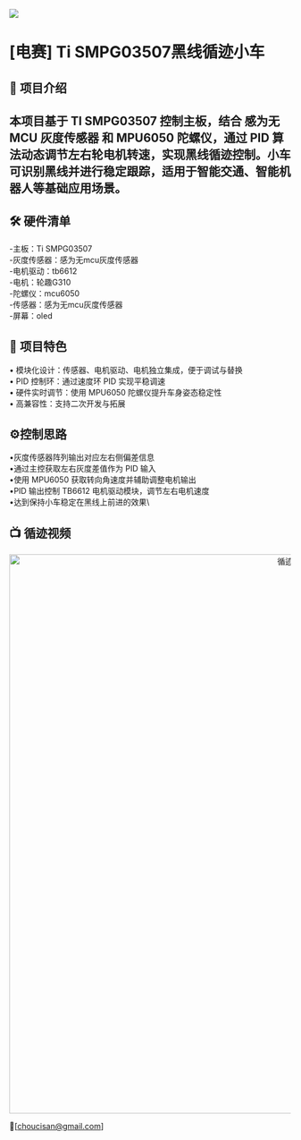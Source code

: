 ![](images/car.png)
# [电赛] Ti SMPG03507黑线循迹小车

## 🎯 项目介绍
本项目基于 TI SMPG03507 控制主板，结合 感为无 MCU 灰度传感器 和 MPU6050 陀螺仪，通过 PID 算法动态调节左右轮电机转速，实现黑线循迹控制。小车可识别黑线并进行稳定跟踪，适用于智能交通、智能机器人等基础应用场景。
---


## 🛠️ 硬件清单
-主板：Ti SMPG03507\
-灰度传感器：感为无mcu灰度传感器\
-电机驱动：tb6612\
-电机：轮趣G310\
-陀螺仪：mcu6050\
-传感器：感为无mcu灰度传感器\
-屏幕：oled

##  🧩 项目特色
• 模块化设计：传感器、电机驱动、电机独立集成，便于调试与替换\
• PID 控制环：通过速度环 PID 实现平稳调速\
• 硬件实时调节：使用 MPU6050 陀螺仪提升车身姿态稳定性\
• 高兼容性：支持二次开发与拓展


## ⚙️控制思路
•灰度传感器阵列输出对应左右侧偏差信息\
•通过主控获取左右灰度差值作为 PID 输入\
•使用 MPU6050 获取转向角速度并辅助调整电机输出\
•PID 输出控制 TB6612 电机驱动模块，调节左右电机速度\
•达到保持小车稳定在黑线上前进的效果\



## 📺 循迹视频
<div align="center">
  <img src="images/car.gif" alt="循迹演示" width="1000">
</div>


📮[choucisan@gmail.com]
